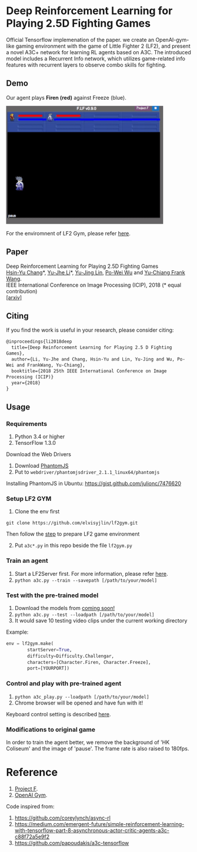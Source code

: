 # Deep Reinforcement Learning for Playing 2.5D Fighting Games
Official Tensorflow implemenation of the paper. we create an OpenAI-gym-like gaming environment with the game of Little Fighter 2 (LF2), and present a novel A3C+ network for learning RL agents based on A3C. The introduced model includes a Recurrent Info network, which utilizes game-related info features with recurrent layers to observe combo skills for fighting.

## Demo

Our agent plays **Firen (red)** against Freeze (blue).

<img src="demo/Firen_Freeze_challange.gif" height="320px">

For the enviromnent of LF2 Gym, please refer [here](https://github.com/elvisyjlin/lf2gym).

## Paper
Deep Reinforcement Learning for Playing 2.5D Fighting Games<br>
[Hsin-Yu Chang](https://github.com/acht7111020)\*, [Yu-Jhe Li](https://github.com/YuJheLi)\*, [Yu-Jing Lin](https://github.com/elvisyjlin), [Po-Wei Wu](https://github.com/willylulu) and [Yu-Chiang Frank Wang](http://vllab.ee.ntu.edu.tw/members.html). <br>
IEEE International Conference on Image Processing (ICIP), 2018 (* equal contribution)<br>
[[arxiv]](https://arxiv.org/abs/1805.02070)

## Citing
If you find the work is useful in your research, please consider citing:
```
@inproceedings{li2018deep
  title={Deep Reinforcement Learning for Playing 2.5 D Fighting Games},
  author={Li, Yu-Jhe and Chang, Hsin-Yu and Lin, Yu-Jing and Wu, Po-Wei and FrankWang, Yu-Chiang},
  booktitle={2018 25th IEEE International Conference on Image Processing (ICIP)}
  year={2018}
}
```

## Usage

### Requirements
1. Python 3.4 or higher
2. TensorFlow 1.3.0

Download the Web Drivers
1. Download [PhantomJS](https://www.dropbox.com/s/dhuw71d9l5umk5m/phantomjs?dl=1)
2. Put to `webdriver/phantomjsdriver_2.1.1_linux64/phantomjs`

Installing PhantomJS in Ubuntu: https://gist.github.com/julionc/7476620

### Setup LF2 GYM
1. Clone the env first
```
git clone https://github.com/elvisyjlin/lf2gym.git
```
Then follow the [step](https://github.com/elvisyjlin/lf2gym#installation) to prepare LF2 game environment

2. Put `a3c*.py` in this repo beside the file `lf2gym.py`

### Train an agent
1. Start a LF2Server first. For more information, please refer [here](https://github.com/elvisyjlin/lf2gym#to-start).
2. ```python a3c.py --train --savepath [/path/to/your/model]```

### Test with the pre-trained model
1. Download the models from [coming soon!]()
2. ```python a3c.py --test --loadpath [/path/to/your/model]```
3. It would save 10 testing video clips under the current working directory

Example:

```python
env = lf2gym.make(
        startServer=True,
        difficulty=Difficulty.Challengar,
        characters=[Character.Firen, Character.Freeze],
        port=[YOURPORT])
```

### Control and play with pre-trained agent
1. ```python a3c_play.py --loadpath [/path/to/your/model]```
2. Chrome browser will be opened and have fun with it!

Keyboard control setting is described [here](https://github.com/elvisyjlin/lf2gym#keyboard-control).

### Modifications to original game

In order to train the agent better, we remove the background of 'HK Coliseum' and the image of 'pause'.
The frame rate is also raised to 180fps.

# Reference

1. [Project F](https://github.com/Project-F).
2. [OpenAI Gym](https://gym.openai.com/docs/).

Code inspired from:
1. https://github.com/coreylynch/async-rl
2. https://medium.com/emergent-future/simple-reinforcement-learning-with-tensorflow-part-8-asynchronous-actor-critic-agents-a3c-c88f72a5e9f2
3. https://github.com/papoudakis/a3c-tensorflow

